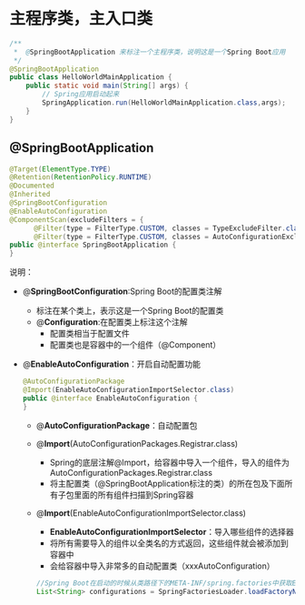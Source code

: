 # 主程序类，主入口类

```java
/**
 *  @SpringBootApplication 来标注一个主程序类，说明这是一个Spring Boot应用
 */
@SpringBootApplication
public class HelloWorldMainApplication {
    public static void main(String[] args) {
        // Spring应用启动起来
        SpringApplication.run(HelloWorldMainApplication.class,args);
    }
}
```

## @SpringBootApplication

```java
@Target(ElementType.TYPE)
@Retention(RetentionPolicy.RUNTIME)
@Documented
@Inherited
@SpringBootConfiguration
@EnableAutoConfiguration
@ComponentScan(excludeFilters = {
      @Filter(type = FilterType.CUSTOM, classes = TypeExcludeFilter.class),
      @Filter(type = FilterType.CUSTOM, classes = AutoConfigurationExcludeFilter.class) })
public @interface SpringBootApplication {
}
```

说明：

- @**SpringBootConfiguration**:Spring Boot的配置类注解
  + 标注在某个类上，表示这是一个Spring Boot的配置类
  + @**Configuration**:在配置类上标注这个注解
    * 配置类相当于配置文件
    * 配置类也是容器中的一个组件（@Component）
- @**EnableAutoConfiguration**：开启自动配置功能

  ```java
  @AutoConfigurationPackage
  @Import(EnableAutoConfigurationImportSelector.class)
  public @interface EnableAutoConfiguration {
  }
  ```

  + @**AutoConfigurationPackage**：自动配置包
  + @**Import**(AutoConfigurationPackages.Registrar.class)
    * Spring的底层注解@Import，给容器中导入一个组件，导入的组件为AutoConfigurationPackages.Registrar.class
    * 将主配置类（@SpringBootApplication标注的类）的所在包及下面所有子包里面的所有组件扫描到Spring容器
  + @**Import**(EnableAutoConfigurationImportSelector.class)
    * **EnableAutoConfigurationImportSelector**：导入哪些组件的选择器
    * 将所有需要导入的组件以全类名的方式返回，这些组件就会被添加到容器中
    * 会给容器中导入非常多的自动配置类（xxxAutoConfiguration）

    ```java
    //Spring Boot在启动的时候从类路径下的META-INF/spring.factories中获取EnableAutoConfiguration指定的值，将这些值作为自动配置类导入到容器中，自动配置类就生效，帮我们进行自动配置工作
    List<String> configurations = SpringFactoriesLoader.loadFactoryNames(getSpringFactoriesLoaderFactoryClass(), getBeanClassLoader());
    ```
